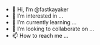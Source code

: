 - 👋 Hi, I’m @fastkayaker
- 👀 I’m interested in ...
- 🌱 I’m currently learning ...
- 💞️ I’m looking to collaborate on ...
- 📫 How to reach me ...

<!---
fastkayaker/fastkayaker is a ✨ special ✨ repository because its `README.md` (this file) appears on your GitHub profile.
You can click the Preview link to take a look at your changes.
--->
